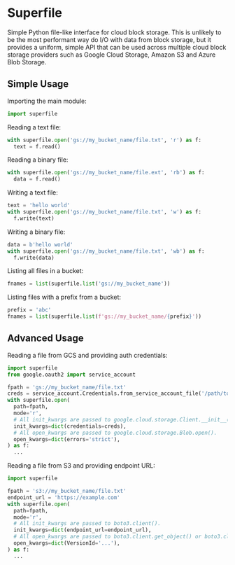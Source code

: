 # Superfile

Simple Python file-like interface for cloud block storage. This is unlikely to be the most
performant way do I/O with data from block storage, but it provides a uniform, simple API that can
be used across multiple cloud block storage providers such as Google Cloud Storage, Amazon S3 and
Azure Blob Storage.

## Simple Usage

Importing the main module:

```python
import superfile
```

Reading a text file:

```python
with superfile.open('gs://my_bucket_name/file.txt', 'r') as f:
  text = f.read()
```

Reading a binary file:

```python
with superfile.open('gs://my_bucket_name/file.ext', 'rb') as f:
  data = f.read()
```

Writing a text file:

```python
text = 'hello world'
with superfile.open('gs://my_bucket_name/file.txt', 'w') as f:
  f.write(text)
```

Writing a binary file:

```python
data = b'hello world'
with superfile.open('gs://my_bucket_name/file.txt', 'wb') as f:
  f.write(data)
```

Listing all files in a bucket:
```python
fnames = list(superfile.list('gs://my_bucket_name'))
```

Listing files with a prefix from a bucket:
```python
prefix = 'abc'
fnames = list(superfile.list(f'gs://my_bucket_name/{prefix}'))
```

## Advanced Usage

Reading a file from GCS and providing auth credentials:

```python
import superfile
from google.oauth2 import service_account

fpath = 'gs://my_bucket_name/file.txt'
creds = service_account.Credentials.from_service_account_file('/path/to/key.json')
with superfile.open(
  path=fpath,
  mode='r',
  # All init_kwargs are passed to google.cloud.storage.Client.__init__().
  init_kwargs=dict(credentials=creds),
  # All open_kwargs are passed to google.cloud.storage.Blob.open().
  open_kwargs=dict(errors='strict'),
) as f:
  ...
```

Reading a file from S3 and providing endpoint URL:

```python
import superfile

fpath = 's3://my_bucket_name/file.txt'
endpoint_url = 'https://example.com'
with superfile.open(
  path=fpath,
  mode='r',
  # All init_kwargs are passed to boto3.client().
  init_kwargs=dict(endpoint_url=endpoint_url),
  # All open_kwargs are passed to boto3.client.get_object() or boto3.client.put_object().
  open_kwargs=dict(VersionId='...'),
) as f:
  ...

```